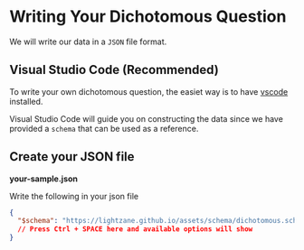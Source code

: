 # Writing Your Dichotomous Question

We will write our data in a `JSON` file format.

## Visual Studio Code (Recommended)

To write your own dichotomous question, the easiet way is to have [vscode](https://code.visualstudio.com/) installed.

Visual Studio Code will guide you on constructing the data since we have provided a `schema` that can be used as a reference.

## Create your JSON file

**your-sample.json**

Write the following in your json file

```json
{
  "$schema": "https://lightzane.github.io/assets/schema/dichotomous.schema.json",
  // Press Ctrl + SPACE here and available options will show
}
```
